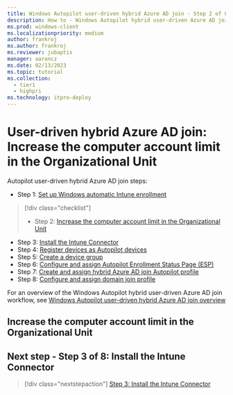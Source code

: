 ```yaml
---
title: Windows Autopilot user-driven hybrid Azure AD join - Step 2 of 8 - Increase the computer account limit in the Organizational Unit
description: How to - Windows Autopilot hybrid user-driven Azure AD join - Step 2 of 8 - Increase the computer account limit in the Organizational Unit.
ms.prod: windows-client
ms.localizationpriority: medium
author: frankroj
ms.author: frankroj
ms.reviewer: jubaptis
manager: aaroncz
ms.date: 02/13/2023
ms.topic: tutorial
ms.collection: 
  - tier1
  - highpri
ms.technology: itpro-deploy
---
```


# User-driven hybrid Azure AD join: Increase the computer account limit in the Organizational Unit

Autopilot user-driven hybrid Azure AD join steps:
- Step 1: [Set up Windows automatic Intune enrollment](hybrid-azure-ad-join-automatic-enrollment.md)
> [!div class="checklist"]
> - Step 2: [Increase the computer account limit in the Organizational Unit](hybrid-azure-ad-join-computer-account-limit.md)
- Step 3: [Install the Intune Connector](hybrid-azure-ad-join-intune-connector.md)
- Step 4: [Register devices as Autopilot devices](hybrid-azure-ad-join-register-device.md)
- Step 5: [Create a device group](hybrid-azure-ad-join-device-group.md)
- Step 6: [Configure and assign Autopilot Enrollment Status Page (ESP)](hybrid-azure-ad-join-esp.md)
- Step 7: [Create and assign hybrid Azure AD join Autopilot profile](hybrid-azure-ad-join-autopilot-profile.md)
- Step 8: [Configure and assign domain join profile](hybrid-azure-ad-join-domain-join-profile.md)

For an overview of the Windows Autopilot hybrid user-driven Azure AD join workflow, see [Windows Autopilot user-driven hybrid Azure AD join overview](hybrid-azure-ad-join-workflow.md)

## Increase the computer account limit in the Organizational Unit

## Next step - Step 3 of 8: Install the Intune Connector

> [!div class="nextstepaction"]
> [Step 3: Install the Intune Connector](hybrid-azure-ad-join-intune-connector.md)
